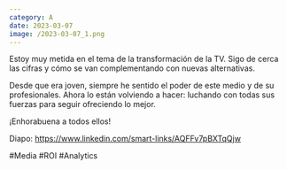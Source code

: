 ```yaml
--- 
category: A 
date: 2023-03-07 
image: /2023-03-07_1.png 
--- 
```


Estoy muy metida en el tema de la transformación de la TV. Sigo de cerca las cifras y cómo se van complementando con nuevas alternativas. 

Desde que era joven, siempre he sentido el poder de este medio y de su profesionales. Ahora lo están volviendo a hacer: luchando con todas sus fuerzas para seguir ofreciendo lo mejor. 

¡Enhorabuena a todos ellos!

Diapo: https://www.linkedin.com/smart-links/AQFFv7pBXTqQjw

#Media #ROI #Analytics